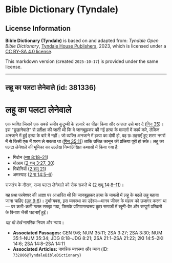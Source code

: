 # Bible Dictionary (Tyndale)

## License Information

**Bible Dictionary (Tyndale)** is based on and adapted from: _Tyndale Open Bible Dictionary_, [Tyndale House Publishers](https://tyndaleopenresources.com/), 2023, which is licensed under a [CC BY-SA 4.0 license](https://creativecommons.org/licenses/by-sa/4.0/legalcode.en).

This markdown version (created `2025-10-17`) is provided under the same license.



--------------------------------

## लहू का पलटा लेनेवाले (id: 381336)

लहू का पलटा लेनेवाले
====================

एक व्यक्ति जिसने एक सबसे समीप कुटुम्बी के हत्यारे का पीछा किया और अन्ततः उसे मार दे ([गिन 35](https://ref.ly/Num35:1-Num35:34))। इस "छुड़ानेवाले" से प्रतीक्षा की जाती थी कि वे जानबूझकर की गई हत्या के मामलों में कार्य करे, लेकिन अनजाने में हुई हत्या के बारे में नहीं। जो व्यक्ति अनजाने में हत्या का दोषी हो, वह छः ठहराएँ हुए शरण नगरों में से किसी एक में शरण ले सकता था ([गिन 35:11](https://ref.ly/Num35:11)) ताकि उचित कानून की प्रक्रिया पूरी हो सके। लहू का पलटा लेनेवाले की भूमिका का उल्लेख निम्नलिखित कथाओं में किया गया है:

* गिदोन ([न्या 8:18–21](https://ref.ly/Judg8:18-Judg8:21))
* योआब ([2 शमू 3:27, 30](https://ref.ly/2Sam3:27,2Sam3:30))
* गिबोनियों ([2 शमू 21](https://ref.ly/2Sam21:1-2Sam21:22))
* अमस्याह ([2 रा 14:5–6](https://ref.ly/2Kgs14:5-2Kgs14:6))

राजतंत्र के दौरान, राजा पलटा लेनेवाले को रोक सकते थे ([2 शमू 14:8–11](https://ref.ly/2Sam14:8-2Sam14:11))।

यह प्रथा परमेश्वर की आज्ञा पर आधारित थी कि जानबूझकर हत्या के मामलों में लहू के बदले लहू बहाया जाना चाहिए ([उत 9:6](https://ref.ly/Gen9:6))। दुर्भाग्यवश, इस व्यवस्था का उद्देश्य—मानव जीवन के महत्व को उजागर करना था— पर कभी\-कभी गलत समझा गया, जिसके परिणामस्वरूप कुछ समाजों में खूनी\-वैर और सम्पूर्ण परिवारों के विनाश जैसी घटनाएँ हुईं।

*यह भी देखें* नागरिक नियम और न्याय।

* **Associated Passages:** GEN 9:6; NUM 35:11; 2SA 3:27; 2SA 3:30; NUM 35:1–NUM 35:34; JDG 8:18–JDG 8:21; 2SA 21:1–2SA 21:22; 2KI 14:5–2KI 14:6; 2SA 14:8–2SA 14:11
* **Associated Articles:** नागरिक व्यवस्था और न्याय (ID: `732806@TyndaleBibleDictionary`)

